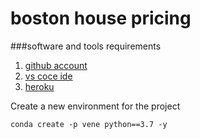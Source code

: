 # boston house pricing

###software and tools requirements

1. [github account](https://github.com/)
2. [vs coce ide](https://code.visualstudio.com/)
3. [heroku](https://dashboard.heroku.com)

Create a new environment for the project
```
conda create -p vene python==3.7 -y
```